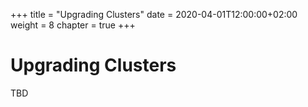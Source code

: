 +++
title = "Upgrading Clusters"
date = 2020-04-01T12:00:00+02:00
weight = 8
chapter = true
+++

# Upgrading Clusters

TBD